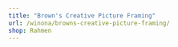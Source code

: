```yaml
---
title: "Brown's Creative Picture Framing"
url: /winona/browns-creative-picture-framing/
shop: Rahmen
---
```

